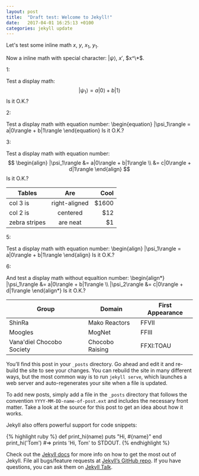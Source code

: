```yaml
---
layout: post
title:  "Draft test: Welcome to Jekyll!"
date:   2017-04-01 16:25:13 +0100
categories: jekyll update
---
```


<script type="text/x-mathjax-config">
  MathJax.Hub.Config({
    TeX: {
      equationNumbers: {
        autoNumber: "AMS"
      }
    },
    tex2jax: {
      inlineMath: [ ['$','$'], ['\(', '\)'] ],
      displayMath: [ ['$$','$$'] ],
      processEscapes: true,
    }
  });
</script>
<script type="text/javascript"
        src="http://cdn.mathjax.org/mathjax/latest/MathJax.js?config=TeX-AMS-MML_HTMLorMML">
</script>


Let's test some inline math $x$, $y$, $x_1$, $y_1$.

Now a inline math with special character: $|\psi\rangle$, $x'$, $x^\*$.


1:

Test a display math:
$$
   |\psi_1\rangle = a|0\rangle + b|1\rangle
$$
Is it O.K.?


2:

Test a display math with equation number:
\begin{equation}
   |\psi_1\rangle = a|0\rangle + b|1\rangle
\end{equation}
Is it O.K.?


3:

Test a display math with equation number:
$$
  \begin{align}
    |\psi_1\rangle &= a|0\rangle + b|1\rangle \\
                   &= c|0\rangle + d|1\rangle
  \end{align}
$$
Is it O.K.?




| Tables        | Are           | Cool  |
| ------------- |:-------------:| -----:|
| col 3 is      | right-aligned | $1600 |
| col 2 is      | centered      |   $12 |
| zebra stripes | are neat      |    $1 |




5:

Test a display math with equation number:
\begin{align}
    |\psi_1\rangle = a|0\rangle + b|1\rangle
\end{align}
Is it O.K.?


6:

And test a display math without equaltion number:
\begin{align\*}
    |\psi_1\rangle &= a|0\rangle + b|1\rangle \\\\
    |\psi_2\rangle &= c|0\rangle + d|1\rangle
\end{align\*}
Is it O.K.?




Group                     | Domain          | First Appearance
------------------------- | --------------- | ----------------
ShinRa                    | Mako Reactors   | FFVII
Moogles                   | MogNet          | FFIII
Vana'diel Chocobo Society | Chocobo Raising | FFXI:TOAU




You’ll find this post in your `_posts` directory. Go ahead and edit it and re-build the site to see your changes. You can rebuild the site in many different ways, but the most common way is to run `jekyll serve`, which launches a web server and auto-regenerates your site when a file is updated.

To add new posts, simply add a file in the `_posts` directory that follows the convention `YYYY-MM-DD-name-of-post.ext` and includes the necessary front matter. Take a look at the source for this post to get an idea about how it works.

Jekyll also offers powerful support for code snippets:

{% highlight ruby %}
def print_hi(name)
  puts "Hi, #{name}"
end
print_hi('Tom')
#=> prints 'Hi, Tom' to STDOUT.
{% endhighlight %}

Check out the [Jekyll docs][jekyll-docs] for more info on how to get the most out of Jekyll. File all bugs/feature requests at [Jekyll’s GitHub repo][jekyll-gh]. If you have questions, you can ask them on [Jekyll Talk][jekyll-talk].

[jekyll-docs]: https://jekyllrb.com/docs/home
[jekyll-gh]:   https://github.com/jekyll/jekyll
[jekyll-talk]: https://talk.jekyllrb.com/
